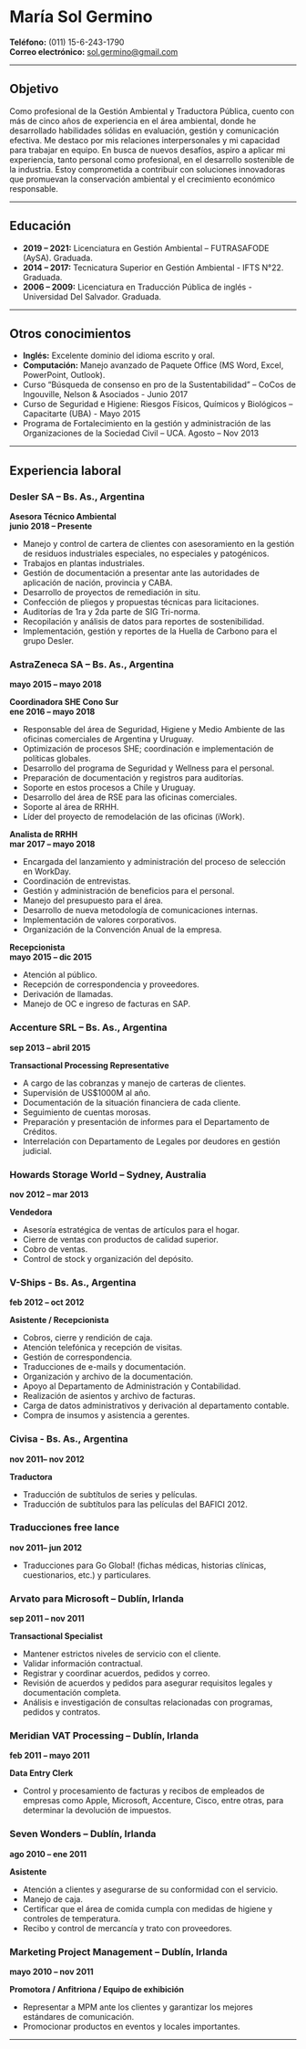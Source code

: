 # María Sol Germino

**Teléfono:** (011) 15-6-243-1790  
**Correo electrónico:** [sol.germino@gmail.com](mailto:sol.germino@gmail.com)

---

## Objetivo

Como profesional de la Gestión Ambiental y Traductora Pública, cuento con más de cinco años de experiencia en el área ambiental, donde he desarrollado habilidades sólidas en evaluación, gestión y comunicación efectiva. Me destaco por mis relaciones interpersonales y mi capacidad para trabajar en equipo. En busca de nuevos desafíos, aspiro a aplicar mi experiencia, tanto personal como profesional, en el desarrollo sostenible de la industria. Estoy comprometida a contribuir con soluciones innovadoras que promuevan la conservación ambiental y el crecimiento económico responsable.

---

## Educación

- **2019 – 2021:** Licenciatura en Gestión Ambiental – FUTRASAFODE (AySA). Graduada.
- **2014 – 2017:** Tecnicatura Superior en Gestión Ambiental - IFTS N°22. Graduada.
- **2006 – 2009:** Licenciatura en Traducción Pública de inglés - Universidad Del Salvador. Graduada.

---

## Otros conocimientos

- **Inglés:** Excelente dominio del idioma escrito y oral.
- **Computación:** Manejo avanzado de Paquete Office (MS Word, Excel, PowerPoint, Outlook).
- Curso “Búsqueda de consenso en pro de la Sustentabilidad” – CoCos de Ingouville, Nelson & Asociados - Junio 2017
- Curso de Seguridad e Higiene: Riesgos Físicos, Químicos y Biológicos – Capacitarte (UBA) - Mayo 2015
- Programa de Fortalecimiento en la gestión y administración de las Organizaciones de la Sociedad Civil – UCA. Agosto – Nov 2013

---

## Experiencia laboral

### Desler SA – Bs. As., Argentina

**Asesora Técnico Ambiental**  
**junio 2018 – Presente**

- Manejo y control de cartera de clientes con asesoramiento en la gestión de residuos industriales especiales, no especiales y patogénicos.
- Trabajos en plantas industriales.
- Gestión de documentación a presentar ante las autoridades de aplicación de nación, provincia y CABA.
- Desarrollo de proyectos de remediación in situ.
- Confección de pliegos y propuestas técnicas para licitaciones.
- Auditorías de 1ra y 2da parte de SIG Tri-norma.
- Recopilación y análisis de datos para reportes de sostenibilidad.
- Implementación, gestión y reportes de la Huella de Carbono para el grupo Desler.

### AstraZeneca SA – Bs. As., Argentina

**mayo 2015 – mayo 2018**

**Coordinadora SHE Cono Sur**  
**ene 2016 – mayo 2018**

- Responsable del área de Seguridad, Higiene y Medio Ambiente de las oficinas comerciales de Argentina y Uruguay.
- Optimización de procesos SHE; coordinación e implementación de políticas globales.
- Desarrollo del programa de Seguridad y Wellness para el personal.
- Preparación de documentación y registros para auditorías.
- Soporte en estos procesos a Chile y Uruguay.
- Desarrollo del área de RSE para las oficinas comerciales.
- Soporte al área de RRHH.
- Líder del proyecto de remodelación de las oficinas (iWork).

**Analista de RRHH**  
**mar 2017 – mayo 2018**

- Encargada del lanzamiento y administración del proceso de selección en WorkDay.
- Coordinación de entrevistas.
- Gestión y administración de beneficios para el personal.
- Manejo del presupuesto para el área.
- Desarrollo de nueva metodología de comunicaciones internas.
- Implementación de valores corporativos.
- Organización de la Convención Anual de la empresa.

**Recepcionista**  
**mayo 2015 – dic 2015**

- Atención al público.
- Recepción de correspondencia y proveedores.
- Derivación de llamadas.
- Manejo de OC e ingreso de facturas en SAP.

### Accenture SRL – Bs. As., Argentina

**sep 2013 – abril 2015**

**Transactional Processing Representative**

- A cargo de las cobranzas y manejo de carteras de clientes.
- Supervisión de US$1000M al año.
- Documentación de la situación financiera de cada cliente.
- Seguimiento de cuentas morosas.
- Preparación y presentación de informes para el Departamento de Créditos.
- Interrelación con Departamento de Legales por deudores en gestión judicial.

### Howards Storage World – Sydney, Australia

**nov 2012 – mar 2013**

**Vendedora**

- Asesoría estratégica de ventas de artículos para el hogar.
- Cierre de ventas con productos de calidad superior.
- Cobro de ventas.
- Control de stock y organización del depósito.

### V-Ships - Bs. As., Argentina

**feb 2012 – oct 2012**

**Asistente / Recepcionista**

- Cobros, cierre y rendición de caja.
- Atención telefónica y recepción de visitas.
- Gestión de correspondencia.
- Traducciones de e-mails y documentación.
- Organización y archivo de la documentación.
- Apoyo al Departamento de Administración y Contabilidad.
- Realización de asientos y archivo de facturas.
- Carga de datos administrativos y derivación al departamento contable.
- Compra de insumos y asistencia a gerentes.

### Civisa - Bs. As., Argentina

**nov 2011– nov 2012**

**Traductora**

- Traducción de subtítulos de series y películas.
- Traducción de subtítulos para las películas del BAFICI 2012.

### Traducciones free lance

**nov 2011– jun 2012**

- Traducciones para Go Global! (fichas médicas, historias clínicas, cuestionarios, etc.) y particulares.

### Arvato para Microsoft – Dublín, Irlanda

**sep 2011 – nov 2011**

**Transactional Specialist**

- Mantener estrictos niveles de servicio con el cliente.
- Validar información contractual.
- Registrar y coordinar acuerdos, pedidos y correo.
- Revisión de acuerdos y pedidos para asegurar requisitos legales y documentación completa.
- Análisis e investigación de consultas relacionadas con programas, pedidos y contratos.

### Meridian VAT Processing – Dublín, Irlanda

**feb 2011 – mayo 2011**

**Data Entry Clerk**

- Control y procesamiento de facturas y recibos de empleados de empresas como Apple, Microsoft, Accenture, Cisco, entre otras, para determinar la devolución de impuestos.

### Seven Wonders – Dublín, Irlanda

**ago 2010 – ene 2011**

**Asistente**

- Atención a clientes y asegurarse de su conformidad con el servicio.
- Manejo de caja.
- Certificar que el área de comida cumpla con medidas de higiene y controles de temperatura.
- Recibo y control de mercancía y trato con proveedores.

### Marketing Project Management – Dublín, Irlanda

**mayo 2010 – nov 2011**

**Promotora / Anfitriona / Equipo de exhibición**

- Representar a MPM ante los clientes y garantizar los mejores estándares de comunicación.
- Promocionar productos en eventos y locales importantes.

---
